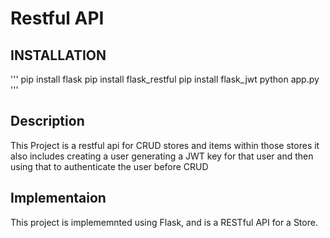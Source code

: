 # Restful API

## INSTALLATION

'''
pip install flask
pip install flask_restful
pip install flask_jwt
python app.py
'''
## Description
This Project is a restful api for CRUD stores and items within those stores it also includes creating a user generating a JWT key for that user and then using that to authenticate the user before CRUD
## Implementaion
This project is implememnted using Flask, and is a RESTful API for a Store.

